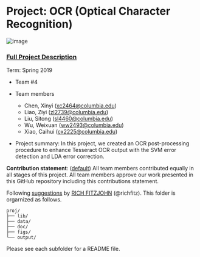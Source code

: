# Project: OCR (Optical Character Recognition) 

![image](figs/intro.png)

### [Full Project Description](doc/project4_desc.md)

Term: Spring 2019

+ Team #4
+ Team members
	+ Chen, Xinyi  (xc2464@columbia.edu)
	+ Liao, Ziyi   (zl2739@columbia.edu)
	+ Liu, Sitong  (sl4460@columbia.edu)
	+ Wu, Weixuan  (ww2493@columbia.edu)
	+ Xiao, Caihui (cx2225@columbia.edu)

+ Project summary: In this project, we created an OCR post-processing procedure to enhance Tesseract OCR output with the SVM error detection and LDA error correction.
	
**Contribution statement**: ([default](doc/a_note_on_contributions.md)) All team members contributed equally in all stages of this project. All team members approve our work presented in this GitHub repository including this contributions statement. 

Following [suggestions](http://nicercode.github.io/blog/2013-04-05-projects/) by [RICH FITZJOHN](http://nicercode.github.io/about/#Team) (@richfitz). This folder is orgarnized as follows.

```
proj/
├── lib/
├── data/
├── doc/
├── figs/
└── output/
```

Please see each subfolder for a README file.
